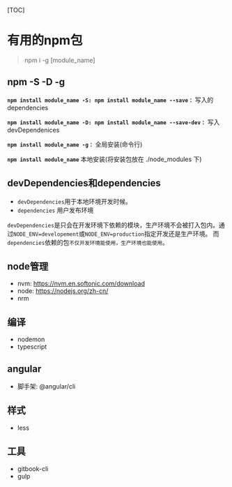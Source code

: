 [TOC]
# 有用的npm包

> npm i  -g  [module_name]

## npm -S -D -g 

**`npm install module_name -S: npm install module_name --save：`** 写入的dependencies 

**`npm install module_name -D: npm install module_name --save-dev：`** 写入devDependenices 

**`npm install module_name -g：`** 全局安装(命令行)

**`npm install module_name`** 本地安装(将安装包放在 ./node_modules 下)

## devDependencies和dependencies

- `devDependencies`用于本地环境开发时候。
- `dependencies` 用户发布环境

`devDependencies`是只会在开发环境下依赖的模块，生产环境不会被打入包内。通过`NODE_ENV=developement`或`NODE_ENV=production`指定开发还是生产环境。 
而`dependencies`依赖的包`不仅开发环境能使用，生产环境也能使用`。

## node管理
- nvm: <https://nvm.en.softonic.com/download>
- node: <https://nodejs.org/zh-cn/>
- nrm

## 编译
- nodemon
- typescript

## angular
- 脚手架: @angular/cli

## 样式
- less

## 工具
- gitbook-cli
- gulp

